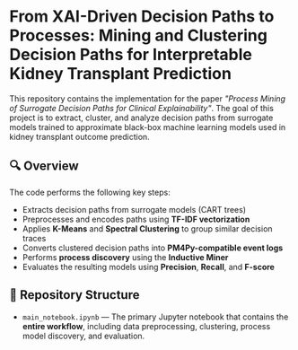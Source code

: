 # From XAI-Driven Decision Paths to Processes: Mining and Clustering Decision Paths for Interpretable Kidney Transplant Prediction

This repository contains the implementation for the paper _"Process Mining of Surrogate Decision Paths for Clinical Explainability"_. The goal of this project is to extract, cluster, and analyze decision paths from surrogate models trained to approximate black-box machine learning models used in kidney transplant outcome prediction.

## 🔍 Overview

The code performs the following key steps:
- Extracts decision paths from surrogate models (CART trees)
- Preprocesses and encodes paths using **TF-IDF vectorization**
- Applies **K-Means** and **Spectral Clustering** to group similar decision traces
- Converts clustered decision paths into **PM4Py-compatible event logs**
- Performs **process discovery** using the **Inductive Miner**
- Evaluates the resulting models using **Precision**, **Recall**, and **F-score**

## 📂 Repository Structure

- `main_notebook.ipynb` — The primary Jupyter notebook that contains the **entire workflow**, including data preprocessing, clustering, process model discovery, and evaluation.

